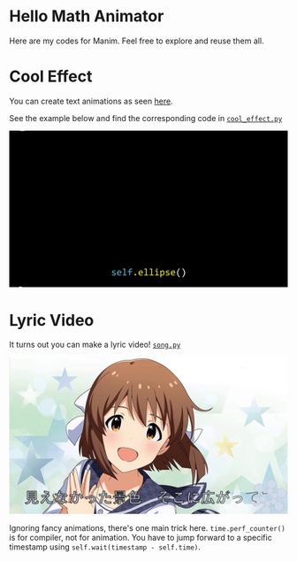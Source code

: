 Hello Math Animator
=================================

Here are my codes for Manim. Feel free to explore and reuse them all.

Cool Effect
======================
You can create text animations as seen [here](https://zulko.github.io/moviepy/examples/moving_letters.html).

See the example below and find the corresponding code in [``cool_effect.py``](cool_effect.py)

<img src="media/EffectExamples.gif" alt="cool effect animation gif" width="600"/>

Lyric Video
======================
It turns out you can make a lyric video! [``song.py``](song.py)

<a href="https://www.youtube.com/watch?v=AQQIctTGeJA " target="_blank"><img src="media/lyricvideo.png" 
alt="lyric video using Manim" width="600"/></a>

Ignoring fancy animations, there's one main trick here. ``time.perf_counter()`` is for compiler, not for animation. You have to jump forward to a specific timestamp using ``self.wait(timestamp - self.time)``.